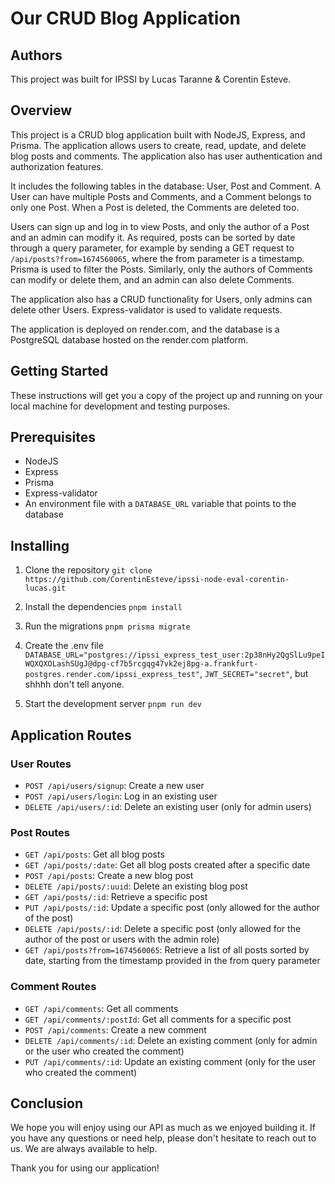 # Our CRUD Blog Application

## Authors
This project was built for IPSSI by Lucas Taranne & Corentin Esteve.

## Overview
This project is a CRUD blog application built with NodeJS, Express, and Prisma. The application allows users to create, read, update, and delete blog posts and comments. The application also has user authentication and authorization features.

It includes the following tables in the database: User, Post and Comment. A User can have multiple Posts and Comments, and a Comment belongs to only one Post. When a Post is deleted, the Comments are deleted too.

Users can sign up and log in to view Posts, and only the author of a Post and an admin can modify it. As required, posts can be sorted by date through a query parameter, for example by sending a GET request to `/api/posts?from=1674560065`, where the from parameter is a timestamp. Prisma is used to filter the Posts. Similarly, only the authors of Comments can modify or delete them, and an admin can also delete Comments.

The application also has a CRUD functionality for Users, only admins can delete other Users. Express-validator is used to validate requests.

The application is deployed on render.com, and the database is a PostgreSQL database hosted on the render.com platform.

## Getting Started
These instructions will get you a copy of the project up and running on your local machine for development and testing purposes.

## Prerequisites
- NodeJS
- Express
- Prisma
- Express-validator
- An environment file with a `DATABASE_URL` variable that points to the database

## Installing
1. Clone the repository
`git clone https://github.com/CorentinEsteve/ipssi-node-eval-corentin-lucas.git`

2. Install the dependencies
`pnpm install`

3. Run the migrations
`pnpm prisma migrate`

4. Create the .env file
`DATABASE_URL="postgres://ipssi_express_test_user:2p38nHy2QgSlLu9peIWQXQXOLashSUgJ@dpg-cf7b5rcgqg47vk2ej8pg-a.frankfurt-postgres.render.com/ipssi_express_test"`, `JWT_SECRET="secret"`, but shhhh don't tell anyone.

5. Start the development server
`pnpm run dev`

## Application Routes

### User Routes
- `POST /api/users/signup`: Create a new user
- `POST /api/users/login`: Log in an existing user
- `DELETE /api/users/:id`: Delete an existing user (only for admin users)

### Post Routes
- `GET /api/posts`: Get all blog posts
- `GET /api/posts/:date`: Get all blog posts created after a specific date
- `POST /api/posts`: Create a new blog post
- `DELETE /api/posts/:uuid`: Delete an existing blog post
- `GET /api/posts/:id`: Retrieve a specific post
- `PUT /api/posts/:id`: Update a specific post (only allowed for the author of the post)
- `DELETE /api/posts/:id`: Delete a specific post (only allowed for the author of the post or users with the admin role)
- `GET /api/posts?from=1674560065`: Retrieve a list of all posts sorted by date, starting from the timestamp provided in the from query parameter

### Comment Routes
- `GET /api/comments`: Get all comments
- `GET /api/comments/:postId`: Get all comments for a specific post
- `POST /api/comments`: Create a new comment
- `DELETE /api/comments/:id`: Delete an existing comment (only for admin or the user who created the comment)
- `PUT /api/comments/:id`: Update an existing comment (only for the user who created the comment)

## Conclusion

We hope you will enjoy using our API as much as we enjoyed building it. If you have any questions or need help, please don't hesitate to reach out to us. We are always available to help.

Thank you for using our application! 